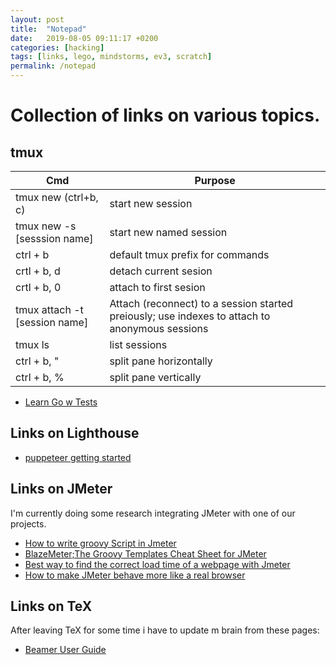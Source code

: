 ```yaml
---
layout: post
title:  "Notepad"
date:   2019-08-05 09:11:17 +0200
categories: [hacking]
tags: [links, lego, mindstorms, ev3, scratch]
permalink: /notepad
---
```

# Collection of links on various topics.

## tmux

|Cmd|Purpose|
|---|---|
|tmux new (ctrl+b, c)|start new session|
|tmux new -s [sesssion name]|start new named session|
|ctrl + b|default tmux prefix for commands|
|crtl + b, d|detach current sesion|
|crtl + b, 0 |attach to first sesion|
|tmux attach -t [session name]|Attach (reconnect) to a session started preiously; use indexes to attach to anonymous sessions|
|tmux ls|list sessions|
|ctrl + b, "|split pane horizontally|
|ctrl + b, %|split pane vertically|




* [Learn Go w Tests](https://quii.gitbook.io/learn-go-with-tests/)

## Links on Lighthouse
* [puppeteer getting started](https://developers.google.com/web/tools/puppeteer/get-started)

## Links on JMeter

I'm currently doing some research integrating JMeter with one of our projects.

* [How to write groovy Script in Jmeter](https://stackoverflow.com/questions/54528329/how-to-write-groovy-script-in-jmeter)
* [BlazeMeter;The Groovy Templates Cheat Sheet for JMeter](https://www.blazemeter.com/blog/the-groovy-templates-cheat-sheet-for-jmeter/)
* [Best way to find the correct load time of a webpage with Jmeter
](https://stackoverflow.com/questions/44436567/best-way-to-find-the-correct-load-time-of-a-webpage-with-jmeter)
* [How to make JMeter behave more like a real browser](https://guide.blazemeter.com/hc/en-us/articles/206733719-How-to-make-JMeter-behave-more-like-a-real-browser)
## Links on TeX

After leaving TeX for some time i have to update m brain from these pages:

* [Beamer User Guide](http://mirror.physik-pool.tu-berlin.de/pub/CTAN/macros/latex/contrib/beamer/doc/beameruserguide.pdf)

